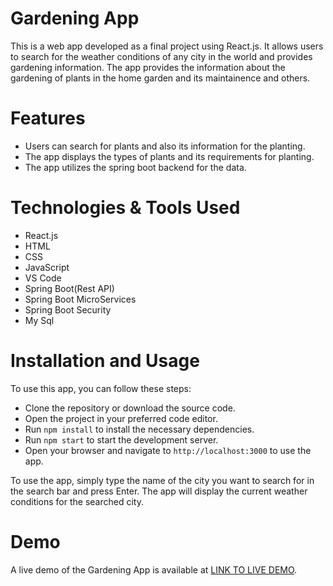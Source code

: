 # Gardening App
This is a web app developed as a final project  using React.js. It allows users to search for the weather conditions of any city in the world and provides gardening information. The app provides the information about the gardening of plants in the home garden and its maintainence and others.

# Features
- Users can search for plants and also its information for the planting.
- The app displays the types of plants and its requirements for planting.
- The app utilizes the spring boot backend for the data.

# Technologies & Tools Used
- React.js
- HTML
- CSS
- JavaScript
- VS Code
- Spring Boot(Rest API)
- Spring Boot MicroServices
- Spring Boot Security
- My Sql

# Installation and Usage
To use this app, you can follow these steps:

- Clone the repository or download the source code.
- Open the project in your preferred code editor.
- Run  `npm install` to install the necessary dependencies.
- Run `npm start` to start the development server.
- Open your browser and navigate to `http://localhost:3000` to use the app.

To use the app, simply type the name of the city you want to search for in the search bar and press Enter. The app will display the current weather conditions for the searched city.

# Demo
A live demo of the Gardening App is available at [LINK TO LIVE DEMO](https://react-weather-app-kabilan.netlify.app/).



